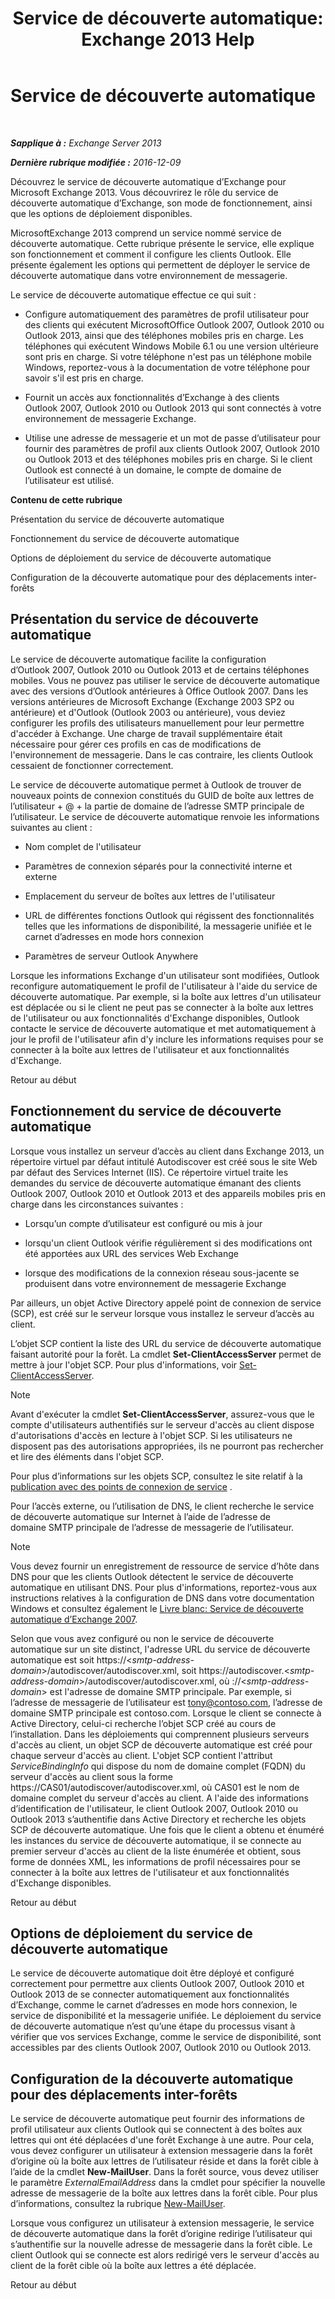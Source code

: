﻿---
title: 'Service de découverte automatique: Exchange 2013 Help'
TOCTitle: Service de découverte automatique
ms:assetid: b03c0f21-cbc2-4be8-ad03-73a7dac16ffc
ms:mtpsurl: https://technet.microsoft.com/fr-fr/library/Bb124251(v=EXCHG.150)
ms:contentKeyID: 50555476
ms.date: 04/24/2018
mtps_version: v=EXCHG.150
ms.translationtype: HT
---

# Service de découverte automatique

 

_**Sapplique à :** Exchange Server 2013_

_**Dernière rubrique modifiée :** 2016-12-09_

Découvrez le service de découverte automatique d’Exchange pour Microsoft Exchange 2013. Vous découvrirez le rôle du service de découverte automatique d’Exchange, son mode de fonctionnement, ainsi que les options de déploiement disponibles.

MicrosoftExchange 2013 comprend un service nommé service de découverte automatique. Cette rubrique présente le service, elle explique son fonctionnement et comment il configure les clients Outlook. Elle présente également les options qui permettent de déployer le service de découverte automatique dans votre environnement de messagerie.

Le service de découverte automatique effectue ce qui suit :

  - Configure automatiquement des paramètres de profil utilisateur pour des clients qui exécutent MicrosoftOffice Outlook 2007, Outlook 2010 ou Outlook 2013, ainsi que des téléphones mobiles pris en charge. Les téléphones qui exécutent Windows Mobile 6.1 ou une version ultérieure sont pris en charge. Si votre téléphone n'est pas un téléphone mobile Windows, reportez-vous à la documentation de votre téléphone pour savoir s'il est pris en charge.

  - Fournit un accès aux fonctionnalités d’Exchange à des clients Outlook 2007, Outlook 2010 ou Outlook 2013 qui sont connectés à votre environnement de messagerie Exchange.

  - Utilise une adresse de messagerie et un mot de passe d’utilisateur pour fournir des paramètres de profil aux clients Outlook 2007, Outlook 2010 ou Outlook 2013 et des téléphones mobiles pris en charge. Si le client Outlook est connecté à un domaine, le compte de domaine de l’utilisateur est utilisé.

**Contenu de cette rubrique**

Présentation du service de découverte automatique

Fonctionnement du service de découverte automatique

Options de déploiement du service de découverte automatique

Configuration de la découverte automatique pour des déplacements inter-forêts

## Présentation du service de découverte automatique

Le service de découverte automatique facilite la configuration d’Outlook 2007, Outlook 2010 ou Outlook 2013 et de certains téléphones mobiles. Vous ne pouvez pas utiliser le service de découverte automatique avec des versions d’Outlook antérieures à Office Outlook 2007. Dans les versions antérieures de Microsoft Exchange (Exchange 2003 SP2 ou antérieure) et d'Outlook (Outlook 2003 ou antérieure), vous deviez configurer les profils des utilisateurs manuellement pour leur permettre d'accéder à Exchange. Une charge de travail supplémentaire était nécessaire pour gérer ces profils en cas de modifications de l'environnement de messagerie. Dans le cas contraire, les clients Outlook cessaient de fonctionner correctement.

Le service de découverte automatique permet à Outlook de trouver de nouveaux points de connexion constitués du GUID de boîte aux lettres de l’utilisateur + @ + la partie de domaine de l’adresse SMTP principale de l’utilisateur. Le service de découverte automatique renvoie les informations suivantes au client :

  - Nom complet de l'utilisateur

  - Paramètres de connexion séparés pour la connectivité interne et externe

  - Emplacement du serveur de boîtes aux lettres de l'utilisateur

  - URL de différentes fonctions Outlook qui régissent des fonctionnalités telles que les informations de disponibilité, la messagerie unifiée et le carnet d’adresses en mode hors connexion

  - Paramètres de serveur Outlook Anywhere

Lorsque les informations Exchange d'un utilisateur sont modifiées, Outlook reconfigure automatiquement le profil de l'utilisateur à l'aide du service de découverte automatique. Par exemple, si la boîte aux lettres d'un utilisateur est déplacée ou si le client ne peut pas se connecter à la boîte aux lettres de l'utilisateur ou aux fonctionnalités d'Exchange disponibles, Outlook contacte le service de découverte automatique et met automatiquement à jour le profil de l'utilisateur afin d'y inclure les informations requises pour se connecter à la boîte aux lettres de l'utilisateur et aux fonctionnalités d'Exchange.

Retour au début

## Fonctionnement du service de découverte automatique

Lorsque vous installez un serveur d’accès au client dans Exchange 2013, un répertoire virtuel par défaut intitulé Autodiscover est créé sous le site Web par défaut des Services Internet (IIS). Ce répertoire virtuel traite les demandes du service de découverte automatique émanant des clients Outlook 2007, Outlook 2010 et Outlook 2013 et des appareils mobiles pris en charge dans les circonstances suivantes :

  - Lorsqu’un compte d’utilisateur est configuré ou mis à jour

  - lorsqu'un client Outlook vérifie régulièrement si des modifications ont été apportées aux URL des services Web Exchange

  - lorsque des modifications de la connexion réseau sous-jacente se produisent dans votre environnement de messagerie Exchange

Par ailleurs, un objet Active Directory appelé point de connexion de service (SCP), est créé sur le serveur lorsque vous installez le serveur d’accès au client.

L’objet SCP contient la liste des URL du service de découverte automatique faisant autorité pour la forêt. La cmdlet **Set-ClientAccessServer** permet de mettre à jour l'objet SCP. Pour plus d'informations, voir [Set-ClientAccessServer](https://technet.microsoft.com/fr-fr/library/bb125157\(v=exchg.150\)).

> [!NOTE]
> Avant d'exécuter la cmdlet <strong>Set-ClientAccessServer</strong>, assurez-vous que le compte d'utilisateurs authentifiés sur le serveur d'accès au client dispose d'autorisations d'accès en lecture à l'objet SCP. Si les utilisateurs ne disposent pas des autorisations appropriées, ils ne pourront pas rechercher et lire des éléments dans l'objet SCP.


Pour plus d’informations sur les objets SCP, consultez le site relatif à la [publication avec des points de connexion de service](https://go.microsoft.com/fwlink/p/?linkid=72744) .

Pour l’accès externe, ou l’utilisation de DNS, le client recherche le service de découverte automatique sur Internet à l’aide de l’adresse de domaine SMTP principale de l’adresse de messagerie de l’utilisateur.

> [!NOTE]
> Vous devez fournir un enregistrement de ressource de service d’hôte dans DNS pour que les clients Outlook détectent le service de découverte automatique en utilisant DNS. Pour plus d'informations, reportez-vous aux instructions relatives à la configuration de DNS dans votre documentation Windows et consultez également le <a href="https://go.microsoft.com/fwlink/p/?linkid=85214">Livre blanc: Service de découverte automatique d’Exchange 2007</a>.


Selon que vous avez configuré ou non le service de découverte automatique sur un site distinct, l'adresse URL du service de découverte automatique est soit https://\<*smtp-address-domain*\>/autodiscover/autodiscover.xml, soit https://autodiscover.\<*smtp-address-domain*\>/autodiscover/autodiscover.xml, où ://\<*smtp-address-domain*\> est l'adresse de domaine SMTP principale. Par exemple, si l’adresse de messagerie de l’utilisateur est tony@contoso.com, l’adresse de domaine SMTP principale est contoso.com. Lorsque le client se connecte à Active Directory, celui-ci recherche l’objet SCP créé au cours de l’installation. Dans les déploiements qui comprennent plusieurs serveurs d'accès au client, un objet SCP de découverte automatique est créé pour chaque serveur d'accès au client. L'objet SCP contient l'attribut *ServiceBindingInfo* qui dispose du nom de domaine complet (FQDN) du serveur d'accès au client sous la forme https://CAS01/autodiscover/autodiscover.xml, où CAS01 est le nom de domaine complet du serveur d'accès au client. A l'aide des informations d’identification de l'utilisateur, le client Outlook 2007, Outlook 2010 ou Outlook 2013 s’authentifie dans Active Directory et recherche les objets SCP de découverte automatique. Une fois que le client a obtenu et énuméré les instances du service de découverte automatique, il se connecte au premier serveur d'accès au client de la liste énumérée et obtient, sous forme de données XML, les informations de profil nécessaires pour se connecter à la boîte aux lettres de l'utilisateur et aux fonctionnalités d'Exchange disponibles.

Retour au début

## Options de déploiement du service de découverte automatique

Le service de découverte automatique doit être déployé et configuré correctement pour permettre aux clients Outlook 2007, Outlook 2010 et Outlook 2013 de se connecter automatiquement aux fonctionnalités d’Exchange, comme le carnet d’adresses en mode hors connexion, le service de disponibilité et la messagerie unifiée. Le déploiement du service de découverte automatique n’est qu’une étape du processus visant à vérifier que vos services Exchange, comme le service de disponibilité, sont accessibles par des clients Outlook 2007, Outlook 2010 ou Outlook 2013.

## Configuration de la découverte automatique pour des déplacements inter-forêts

Le service de découverte automatique peut fournir des informations de profil utilisateur aux clients Outlook qui se connectent à des boîtes aux lettres qui ont été déplacées d'une forêt Exchange à une autre. Pour cela, vous devez configurer un utilisateur à extension messagerie dans la forêt d’origine où la boîte aux lettres de l’utilisateur réside et dans la forêt cible à l’aide de la cmdlet **New-MailUser**. Dans la forêt source, vous devez utiliser le paramètre *ExternalEmailAddress* dans la cmdlet pour spécifier la nouvelle adresse de messagerie de la boîte aux lettres dans la forêt cible. Pour plus d’informations, consultez la rubrique [New-MailUser](https://technet.microsoft.com/fr-fr/library/aa996335\(v=exchg.150\)).

Lorsque vous configurez un utilisateur à extension messagerie, le service de découverte automatique dans la forêt d’origine redirige l’utilisateur qui s’authentifie sur la nouvelle adresse de messagerie dans la forêt cible. Le client Outlook qui se connecte est alors redirigé vers le serveur d'accès au client de la forêt cible où la boîte aux lettres a été déplacée.

Retour au début

